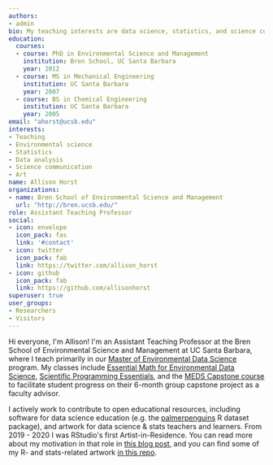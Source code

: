 ```yaml
---
authors:
- admin
bio: My teaching interests are data science, statistics, and science communication.
education:
  courses:
  - course: PhD in Environmental Science and Management
    institution: Bren School, UC Santa Barbara
    year: 2012
  - course: MS in Mechanical Engineering
    institution: UC Santa Barbara
    year: 2007
  - course: BS in Chemical Engineering
    institution: UC Santa Barbara
    year: 2005
email: "ahorst@ucsb.edu"
interests:
- Teaching
- Environmental science
- Statistics
- Data analysis
- Science communication
- Art
name: Allison Horst
organizations:
- name: Bren School of Environmental Science and Management
  url: "http://bren.ucsb.edu/"
role: Assistant Teaching Professor
social:
- icon: envelope
  icon_pack: fas
  link: '#contact'
- icon: twitter
  icon_pack: fab
  link: https://twitter.com/allison_horst
- icon: github
  icon_pack: fab
  link: https://github.com/allisonhorst
superuser: true
user_groups:
- Researchers
- Visitors
---
```


Hi everyone, I'm Allison! I'm an Assistant Teaching Professor at the Bren School of Environmental Science and Management at UC Santa Barbara, where I teach primarily in our [Master of Environmental Data Science](https://ucsb-meds.github.io/) program. My classes include [Essential Math for Environmental Data Science](https://allisonhorst.github.io/EDS_212_essential-math/), [Scientific Programming Essentials](https://allisonhorst.github.io/EDS_221_programming-essentials/), and the [MEDS Capstone course](https://allisonhorst.github.io/EDS_411AB_meds-capstone/) to facilitate student progress on their 6-month group capstone project as a faculty advisor. 

I actively work to contribute to open educational resources, including software for data science education (e.g. the [palmerpenguins](https://allisonhorst.github.io/palmerpenguins/) R dataset package), and artwork for data science & stats teachers and learners. From 2019 - 2020 I was RStudio's first Artist-in-Residence. You can read more about my motivation in that role in [this blog post](https://www.rstudio.com/blog/artist-in-residence/), and you can find some of my R- and stats-related artwork [in this repo](https://github.com/allisonhorst/stats-illustrations).
